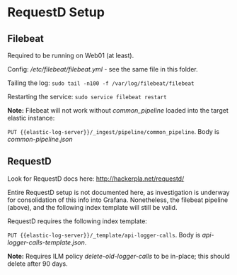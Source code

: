 # RequestD Setup

## Filebeat

Required to be running on Web01 (at least).

Config: _/etc/filebeat/filebeat.yml_ - see the same file in this folder.

Tailing the log: `sudo tail -n100 -f /var/log/filebeat/filebeat`

Restarting the service: `sudo service filebeat restart`

**Note:** Filebeat will not work without _common_pipeline_ loaded into the target elastic instance:

`PUT {{elastic-log-server}}/_ingest/pipeline/common_pipeline`. Body is _common-pipeline.json_

## RequestD

Look for RequestD docs here: http://hackerpla.net/requestd/

Entire RequestD setup is not documented here, as investigation is underway for consolidation of this info into Grafana.
Nonetheless, the filebeat pipeline (above), and the following index template will still be valid.

RequestD requires the following index template:

`PUT {{elastic-log-server}}/_template/api-logger-calls`. Body is _api-logger-calls-template.json_.

**Note:** Requires ILM policy _delete-old-logger-calls_ to be in-place; this should delete after 90 days.

